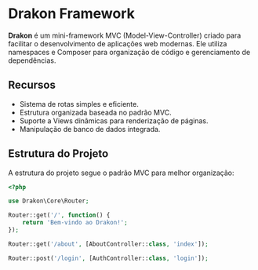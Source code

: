 # Drakon Framework

**Drakon** é um mini-framework MVC (Model-View-Controller) criado para facilitar o desenvolvimento de aplicações web modernas. Ele utiliza namespaces e Composer para organização de código e gerenciamento de dependências.

## Recursos
- Sistema de rotas simples e eficiente.
- Estrutura organizada baseada no padrão MVC.
- Suporte a Views dinâmicas para renderização de páginas.
- Manipulação de banco de dados integrada.

## Estrutura do Projeto
A estrutura do projeto segue o padrão MVC para melhor organização:

```php
<?php

use Drakon\Core\Router;

Router::get('/', function() {
    return 'Bem-vindo ao Drakon!';
});

Router::get('/about', [AboutController::class, 'index']);

Router::post('/login', [AuthController::class, 'login']);
